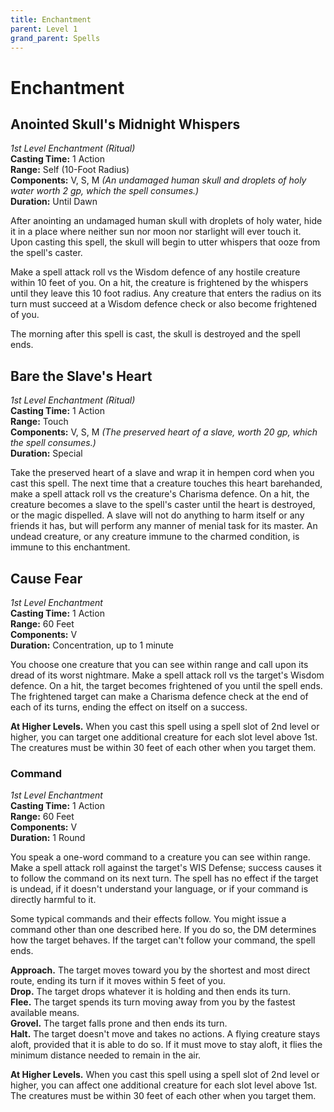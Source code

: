 ```yaml
---
title: Enchantment
parent: Level 1
grand_parent: Spells
---
```


# Enchantment

## Anointed Skull's Midnight Whispers
*1st Level Enchantment (Ritual)*<br>
**Casting Time:** 1 Action<br>
**Range:** Self (10-Foot Radius)<br>
**Components:** V, S, M *(An undamaged human skull and droplets of holy water worth 2 gp, which the spell consumes.)*<br>
**Duration:** Until Dawn

After anointing an undamaged human skull with droplets of holy water, hide it in a place where neither sun nor moon nor starlight will ever touch it. Upon casting this spell, the skull will begin to utter whispers that ooze from the spell's caster.

Make a spell attack roll vs the Wisdom defence of any hostile creature within 10 feet of you. On a hit, the creature is frightened by the whispers until they leave this 10 foot radius. Any creature that enters the radius on its turn must succeed at a Wisdom defence check or also become frightened of you.

The morning after this spell is cast, the skull is destroyed and the spell ends.

## Bare the Slave's Heart
*1st Level Enchantment (Ritual)*<br>
**Casting Time:** 1 Action<br>
**Range:** Touch<br>
**Components:** V, S, M *(The preserved heart of a slave, worth 20 gp, which the spell consumes.)*<br>
**Duration:** Special

Take the preserved heart of a slave and wrap it in hempen cord when you cast this spell. The next time that a creature touches this heart barehanded, make a spell attack roll vs the creature's Charisma defence. On a hit, the creature becomes a slave to the spell's caster until the heart is destroyed, or the magic dispelled. A slave will not do anything to harm itself or any friends it has, but will perform any manner of menial task for its master. An undead creature, or any creature immune to the charmed condition, is immune to this enchantment.

## Cause Fear
*1st Level Enchantment*<br>
**Casting Time:** 1 Action<br>
**Range:** 60 Feet<br>
**Components:** V<br>
**Duration:** Concentration, up to 1 minute

You choose one creature that you can see within range and call upon its dread of its worst nightmare. Make a spell attack roll vs the target's Wisdom defence. On a hit, the target becomes frightened of you until the spell ends. The frightened target can make a Charisma defence check at the end of each of its turns, ending the effect on itself on a success.

**At Higher Levels.** When you cast this spell using a spell slot of 2nd level or higher, you can target one additional creature for each slot level above 1st. The creatures must be within 30 feet of each other when you target them.

### Command
*1st Level Enchantment*<br>
**Casting Time:** 1 Action<br>
**Range:** 60 Feet<br>
**Components:** V<br>
**Duration:** 1 Round

You speak a one-word command to a creature you can see within range. Make a spell attack roll against the target's WIS Defense; success causes it to follow the command on its next turn. The spell has no effect if the target is undead, if it doesn't understand your language, or if your command is directly harmful to it.

Some typical commands and their effects follow. You might issue a command other than one described here. If you do so, the DM determines how the target behaves. If the target can't follow your command, the spell ends.

**Approach.** The target moves toward you by the shortest and most direct route, ending its turn if it moves within 5 feet of you.<br>
**Drop.** The target drops whatever it is holding and then ends its turn.<br>
**Flee.** The target spends its turn moving away from you by the fastest available means.<br>
**Grovel.** The target falls prone and then ends its turn.<br>
**Halt.** The target doesn't move and takes no actions. A flying creature stays aloft, provided that it is able to do so. If it must move to stay aloft, it flies the minimum distance needed to remain in the air.<br>

**At Higher Levels.** When you cast this spell using a spell slot of 2nd level or higher, you can affect one additional creature for each slot level above 1st. The creatures must be within 30 feet of each other when you target them.
